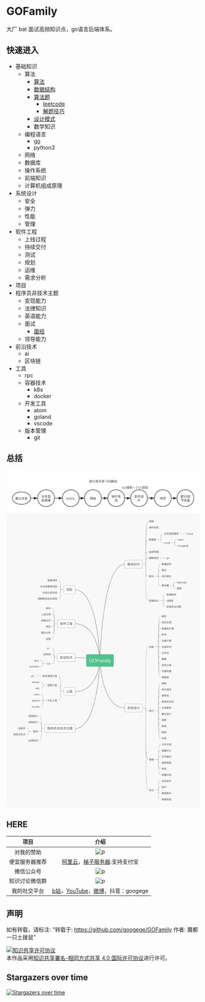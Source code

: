 # GOFamily
大厂 bat 面试高频知识点，go语言后端体系。
## 快速进入
- 基础知识
  - 算法
    - [算法](./基础知识/算法/算法)
    - [数据结构](./基础知识/算法/数据结构)
    - [算法题](./基础知识/算法/算法题)
      - [leetcode](./基础知识/算法/算法题/leetcode)
      - [解题技巧](./基础知识/算法/算法题/算法题解题技巧)
    - [设计模式](./基础知识/算法/设计模式)
    - 数学知识
  - 编程语言
    - [go](./基础知识/编程语言/go)
    - python3
  - 网络
  - 数据库
  - 操作系统
  - 前端知识
  - 计算机组成原理
- 系统设计
  - 安全
  - 弹力
  - 性能
  - 管理
- 软件工程
  - 上线过程
  - 持续交付
  - 测试
  - 规划
  - 运维
  - 需求分析
- 项目
- 程序员非技术主题
  - 变现能力
  - 法律知识
  - 英语能力
  - 面试
    - [面经](./程序员非技术主题/面试)
  - 领导能力
- 前沿技术
  - ai
  - 区块链
- 工具
  - rpc
  - 容器技术
    - k8s
    - docker
  - 开发工具
    - atom
    - goland
    - vscode
  - 版本管理
    - git

## 总括
![p2](./复习路线.png)
<br/>
![p1](./title.png)
<br/>
## HERE
|项目|介绍|
|:---:|:---:|
|对我的赞助|![p](https://raw.githubusercontent.com/basicExploration/Demos/master/donate.png)|
|便宜服务器推荐|[阿里云](https://www.aliyun.com/minisite/goods?userCode=ol87kpmz)，[梯子服务器](https://app.cloudcone.com/?ref=2525):支持支付宝|
|微信公众号|![p](https://raw.githubusercontent.com/basicExploration/Demos/master/pluspro.png)|
|知识讨论微信群|![p](https://raw.githubusercontent.com/basicExploration/Demos/master/joinMyGroup.png)|
|我的社交平台|[b站](https://space.bilibili.com/23170151)，[YouTube](https://www.youtube.com/channel/UCM_-pFgD_HZDGD0yxfzguRQ?view_as=subscriber)，[微博](https://weibo.com/imgoogege)，抖音：googege|

## 声明
如有转载，请标注: "转载于: https://github.com/googege/GOFamily  作者: 魔都一只土拨鼠"

<a rel="license" href="http://creativecommons.org/licenses/by-sa/4.0/"><img alt="知识共享许可协议" style="border-width:0" src="https://i.creativecommons.org/l/by-sa/4.0/88x31.png" /></a><br />本作品采用<a rel="license" href="http://creativecommons.org/licenses/by-sa/4.0/">知识共享署名-相同方式共享 4.0 国际许可协议</a>进行许可。
## Stargazers over time

[![Stargazers over time](https://starchart.cc/googege/GOFamily.svg)](https://starchart.cc/googege/GOFamily)
